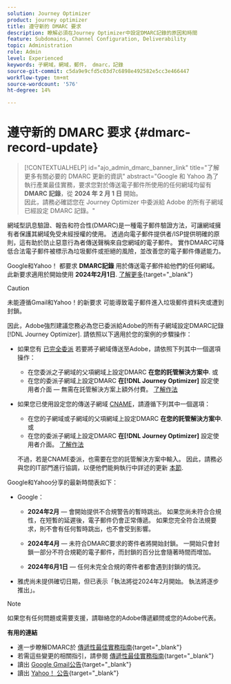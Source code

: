 ```yaml
---
solution: Journey Optimizer
product: journey optimizer
title: 遵守新的 DMARC 要求
description: 瞭解必須在Journey Optimizer中設定DMARC記錄的原因和時間
feature: Subdomains, Channel Configuration, Deliverability
topic: Administration
role: Admin
level: Experienced
keywords: 子網域，網域，郵件， dmarc，記錄
source-git-commit: c5da9e9cfd5c03d7c6898e492582e5cc3e466447
workflow-type: tm+mt
source-wordcount: '576'
ht-degree: 14%

---
```


# 遵守新的 DMARC 要求 {#dmarc-record-update}

>[!CONTEXTUALHELP]
>id="ajo_admin_dmarc_banner_link"
>title="了解更多有關必要的 DMARC 更新的資訊"
>abstract="Google 和 Yahoo 為了執行產業最佳實務，要求您對於傳送電子郵件所使用的任何網域均留有 **DMARC 記錄**，從 **2024 年 2 月 1 日** 開始。<br>因此，請務必確認您在 Journey Optimizer 中委派給 Adobe 的所有子網域已經設定 DMARC 記錄。"

網域型訊息驗證、報告和符合性(DMARC)是一種電子郵件驗證方法，可讓網域擁有者保護其網域免受未經授權的使用。 透過向電子郵件提供者/ISP提供明確的原則，這有助於防止惡意行為者傳送聲稱來自您網域的電子郵件。 實作DMARC可降低合法電子郵件被標示為垃圾郵件或拒絕的風險，並改善您的電子郵件傳遞能力。


Google和Yahoo！ 都要求 **DMARC記錄** 用於傳送電子郵件給他們的任何網域。 此新要求適用於開始使用 **2024年2月1日**. [了解更多](https://experienceleague.adobe.com/docs/deliverability-learn/deliverability-best-practice-guide/additional-resources/guidance-around-changes-to-google-and-yahoo.html#dmarc){target="_blank"}

>[!CAUTION]
>
>未能遵循Gmail和Yahoo！的新要求 可能導致電子郵件進入垃圾郵件資料夾或遭到封鎖。

因此，Adobe強烈建議您務必為您已委派給Adobe的所有子網域設定DMARC記錄 [!DNL Journey Optimizer]. 請依照以下適用於您的案例的步驟操作：

* 如果您有 [已完全委派](delegate-subdomain.md#full-subdomain-delegation) 若要將子網域傳送至Adobe，請依照下列其中一個選項操作：

   * 在您委派之子網域的父項網域上設定DMARC **在您的託管解決方案中**.
或
   * 在您的委派子網域上設定DMARC **在[!DNL Journey Optimizer]** 設定使用者介面 — 無需在託管解決方案上額外付費。 [了解作法](dmarc-record.md#implement-dmarc)

* 如果您已使用設定您的傳送子網域 [CNAME](delegate-subdomain.md#cname-subdomain-delegation)，請遵循下列其中一個選項：

   * 在您的子網域或子網域的父項網域上設定DMARC **在您的託管解決方案中**.
或
   * 在您的委派子網域上設定DMARC **在[!DNL Journey Optimizer]** 設定使用者介面。 [了解作法](dmarc-record.md#implement-dmarc)

  不過，若是CNAME委派，也需要在您的託管解決方案中輸入。 因此，請務必與您的IT部門進行協調，以便他們能夠執行中詳述的更新 [本節](dmarc-record.md#implement-dmarc).


Google和Yahoo分享的最新時間表如下：

* Google：

   * **2024年2月**  — 會開始提供不合規警告的暫時跳出。 如果您尚未符合合規性，在短暫的延遲後，電子郵件仍會正常傳遞。 如果您完全符合法規要求，則不會有任何暫時跳出，也不會受到影響。

   * **2024年4月**  — 未符合DMARC要求的寄件者將開始封鎖。 一開始只會封鎖一部分不符合規範的電子郵件，而封鎖的百分比會隨著時間而增加。

   * **2024年6月1日**  — 任何未完全合規的寄件者都會遇到封鎖的情況。

* 雅虎尚未提供確切日期，但已表示「執法將從2024年2月開始。 執法將逐步推出」。

>[!NOTE]
>
>如果您有任何問題或需要支援，請聯絡您的Adobe傳遞顧問或您的Adobe代表。

**有用的連結**

* 進一步瞭解DMARC於 [傳遞性最佳實務指南](https://experienceleague.adobe.com/docs/deliverability-learn/deliverability-best-practice-guide/additional-resources/technotes/implement-dmarc.html#about){target="_blank"}
* 若需這些變更的相關指引，請參閱 [傳遞性最佳實務指南](https://experienceleague.adobe.com/docs/deliverability-learn/deliverability-best-practice-guide/additional-resources/guidance-around-changes-to-google-and-yahoo.html){target="_blank"}
* 讀出 [Google Gmail公告](https://blog.google/products/gmail/gmail-security-authentication-spam-protection/){target="_blank"}
* 讀出 [Yahoo！ 公告](https://blog.postmaster.yahooinc.com/post/730172167494483968/more-secure-less-spam){target="_blank"}
